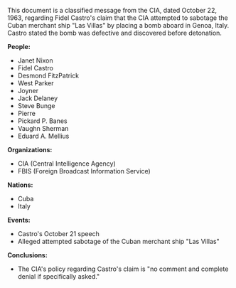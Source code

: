 This document is a classified message from the CIA, dated October 22, 1963, regarding Fidel Castro's claim that the CIA attempted to sabotage the Cuban merchant ship "Las Villas" by placing a bomb aboard in Genoa, Italy. Castro stated the bomb was defective and discovered before detonation.

**People:**

*   Janet Nixon
*   Fidel Castro
*   Desmond FitzPatrick
*   West Parker
*   Joyner
*   Jack Delaney
*   Steve Bunge
*   Pierre
*   Pickard P. Banes
*   Vaughn Sherman
*   Eduard A. Mellius

**Organizations:**

*   CIA (Central Intelligence Agency)
*   FBIS (Foreign Broadcast Information Service)

**Nations:**

*   Cuba
*   Italy

**Events:**

*   Castro's October 21 speech
*   Alleged attempted sabotage of the Cuban merchant ship "Las Villas"

**Conclusions:**

*   The CIA's policy regarding Castro's claim is "no comment and complete denial if specifically asked."
